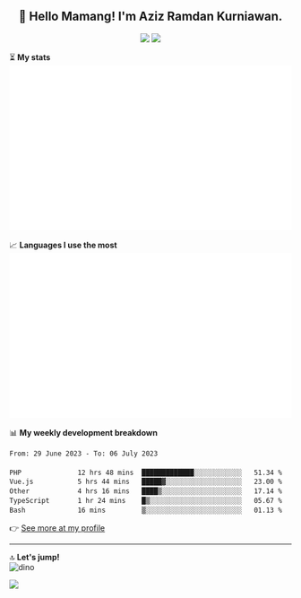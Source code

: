 <h2 align="center">👋 Hello Mamang! I'm Aziz Ramdan Kurniawan.</h2>  
<p align="center">
  <img src="https://komarev.com/ghpvc/?username=azizramdan">
  <img src="https://wakatime.com/badge/user/90056fa0-4c31-4eca-954e-2a3ac05896f9.svg">
</p>
    
⏳ **My stats**  
![](https://raw.githubusercontent.com/azizramdan/github-stats/master/generated/overview.svg#gh-dark-mode-only)

📈 **Languages I use the most**  
![](https://raw.githubusercontent.com/azizramdan/github-stats/master/generated/languages.svg#gh-dark-mode-only)

📊 **My weekly development breakdown**
<!--START_SECTION:waka-->

```txt
From: 29 June 2023 - To: 06 July 2023

PHP              12 hrs 48 mins  █████████████░░░░░░░░░░░░   51.34 %
Vue.js           5 hrs 44 mins   █████▓░░░░░░░░░░░░░░░░░░░   23.00 %
Other            4 hrs 16 mins   ████▒░░░░░░░░░░░░░░░░░░░░   17.14 %
TypeScript       1 hr 24 mins    █▒░░░░░░░░░░░░░░░░░░░░░░░   05.67 %
Bash             16 mins         ▒░░░░░░░░░░░░░░░░░░░░░░░░   01.13 %
```

<!--END_SECTION:waka-->
👉 [See more at my profile](https://wakatime.com/@azizramdan)
***
🔝 **Let's jump!**  
![dino](https://raw.githubusercontent.com/azizramdan/azizramdan/master/dino.gif)  

![](https://hit.yhype.me/github/profile?user_id=27954794)
